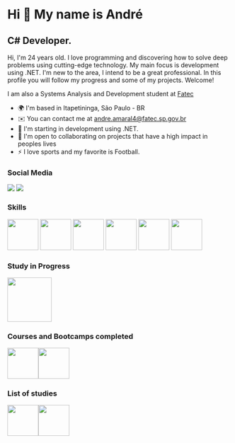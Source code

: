 Hi 👋 My name is André
==========================

C# Developer.
-----------------------------

Hi, I'm 24 years old. I love programming and discovering how to solve deep problems using cutting-edge technology. My main focus is development using .NET. I'm new to the area, I intend to be a great professional. In this profile you will follow my progress and some of my projects. Welcome!

I am also a Systems Analysis and Development student at [Fatec](https://fatecitapetininga.edu.br)

* 🌍  I'm based in Itapetininga, São Paulo - BR
* ✉️  You can contact me at [andre.amaral4@fatec.sp.gov.br](andre.amaral4@fatec.sp.gov.br)
* 🧠  I'm starting in development using .NET.
* 🤝  I'm open to collaborating on projects that have a high impact in peoples lives
* ⚡  I love sports and my favorite is Football.

### Social Media
  [<img src="https://img.shields.io/badge/LinkedIn-0077B5?style=for-the-badge&logo=linkedin&logoColor=white"/>](https://www.linkedin.com/in/andré-luiz-amaral-junior-9a3929201/) [<img src="https://img.shields.io/badge/Instagram-E4405F?style=for-the-badge&logo=instagram&logoColor=white"/>](https://www.instagram.com/andreluiz_ajr/)
  

### Skills

<img src="https://user-images.githubusercontent.com/25181517/121405384-444d7300-c95d-11eb-959f-913020d3bf90.png" width="70"/> <img src = "https://user-images.githubusercontent.com/25181517/121405754-b4f48f80-c95d-11eb-8893-fc325bde617f.png" width ="70"/> <img src= "https://user-images.githubusercontent.com/25181517/183423507-c056a6f9-1ba8-4312-a350-19bcbc5a8697.png" width = "70"/> <img src= "https://user-images.githubusercontent.com/25181517/117447155-6a868a00-af3d-11eb-9cfe-245df15c9f3f.png" width ="70"/> <img src= "https://github.com/marwin1991/profile-technology-icons/assets/19180175/3b371807-db7c-45b4-8720-c0cfc901680a" width = "70"/> <img src= "https://user-images.githubusercontent.com/25181517/183896132-54262f2e-6d98-41e3-8888-e40ab5a17326.png" width = "70"/> 

### Study in Progress
  [<img src="https://hermes.dio.me/tracks/1fd7a7da-ba42-417c-a4de-2f0c2f0622b6.png" width="100"/>](https://web.dio.me/track/d9ba9d50-dbba-4ae0-8bc5-b653d67799c6)

### Courses and Bootcamps completed
  [<img src="https://hermes.dio.me/tracks/077c7636-313d-4f1a-ba1c-c3aac542e86b.png" width="70"/>](https://web.dio.me/track/descubra-nuvem-aws-localizalabs-meu-futuro-e-tech)[<img src="https://udemy-certificate.s3.amazonaws.com/image/UC-40b73e8a-4201-4f57-8857-f4de2de9ca87.jpg?v=1643667928000" width="70"/>](https://www.udemy.com/course/curso-algoritmos-logica-de-programacao/)

### List of studies
  [<img src="https://hermes.dio.me/tracks/169e3d0f-263a-4efb-86c5-244bdf1ce8d6.png" width="70"/>](https://web.dio.me/track/formacao-dotnet-developer)[<img src="https://hermes.dio.me/tracks/55e7040f-775b-47e5-a8fb-69d002ca17a9.png" width="70"/>](https://web.dio.me/track/formacao-javascript-developer)
  


